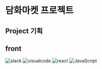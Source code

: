 # 담화마켓 프로젝트

## Project 기획


## front
![slack](https://img.shields.io/badge/slack-black.svg?style=for-the-badge&logo=slack&logoColor=white&logoWidth=20)
![visualcode](https://img.shields.io/badge/visualstudiocode-blue.svg?style=for-the-badge&logo=visualstudiocode&logoColor=white&logoWidth=20)
![react](https://img.shields.io/badge/react-61DAFB.svg?style=for-the-badge&logo=react&logoColor=white&logoWidth=20)
![JavaScript](https://img.shields.io/badge/javascript-%23ED8B00.svg?style=for-the-badge&logo=javascript&logoColor=white)
